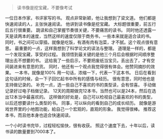 > 读书像是挖宝藏，不要像考试


一位日本作家，书评家写的书。
观点非常新颖，他让我想到了梁文道。
他们都是快速阅读的人，主张快速阅读。
他讲到读书像是挖宝藏。 
大标题很重要，前五行后五行很重要。
跳读和自己掌握节奏很关键，不要痛苦的读书。 
同时他还透露一天是读两本的速度，当然这样的速度仅限于商务书，一些本来就是适合读的书。
同时，书之间可以穿插，就像是吃饭，有酒有肉有泡菜，才不腻。这个观点很有意思。
最重要的一点，这样我想到了科学论文的读法与整理。 
道理是一样的，都是一个发现宝藏，享受的过程。
我领悟到最关键的是他三个月后会根据时间顺序整理出去不想要的书。 这给我了一些启示，不要把废纸当宝贝。丢出去了，才有空间装进来有意思的货。
同时，他还有一个观点我觉得很有体会。他赞同摘抄的效果。 一本书，就像是100% 用一句话，浓缩一下，代表一下这本书。 日后在看到这句话的时候，会一下子回忆起书中所有的感情与经历。
很有意思，同时他也是支持做记录的。
补充一点，选一些自己不喜欢的书的类型读，会有惊喜。
手动做记录好过电子档做记录。 12天的周期做完12本书，当然也可以是24本，然后在选出12本当中最喜欢的。
这样做的好处是，自己可以检视自己最喜欢的书的类型，以后还想要读什么类型的书。 同事，可以纵向的看到自己的成长经历。 就像是游戏世界里的小地图功能，給自己一个宏观的，直观的形象。 我觉得很棒。 
推荐这本书，而且他本身也适合快速阅读。 

一个小时读书完毕，过程轻松愉快，很有收获。 
照这个速度下去，十年以后，读书读的数量要到7000本了。

